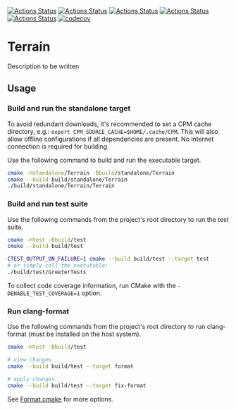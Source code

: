 [![Actions Status](https://github.com/Denmey/Terrain/workflows/MacOS/badge.svg)](https://github.com/Denmey/Terrain/actions)
[![Actions Status](https://github.com/Denmey/Terrain/workflows/Windows/badge.svg)](https://github.com/Denmey/Terrain/actions)
[![Actions Status](https://github.com/Denmey/Terrain/workflows/Ubuntu/badge.svg)](https://github.com/Denmey/Terrain/actions)
[![Actions Status](https://github.com/Denmey/Terrain/workflows/Style/badge.svg)](https://github.com/Denmey/Terrain/actions)
[![Actions Status](https://github.com/Denmey/Terrain/workflows/Install/badge.svg)](https://github.com/Denmey/Terrain/actions)
[![codecov](https://codecov.io/gh/Denmey/Terrain/branch/master/graph/badge.svg)](https://codecov.io/gh/Denmey/Terrain)

# Terrain

Description to be written

## Usage

### Build and run the standalone target

To avoid redundant downloads, it's recommended to set a CPM cache directory, e.g.: `export CPM_SOURCE_CACHE=$HOME/.cache/CPM`.
This will also allow offline configurations if all dependencies are present.
No internet connection is required for building.

Use the following command to build and run the executable target.

```bash
cmake -Hstandalone/Terrain -Bbuild/standalone/Terrain
cmake --build build/standalone/Terrain
./build/standalone/Terrain/Terrain
```

### Build and run test suite

Use the following commands from the project's root directory to run the test suite.

```bash
cmake -Htest -Bbuild/test
cmake --build build/test

CTEST_OUTPUT_ON_FAILURE=1 cmake --build build/test --target test
# or simply call the executable: 
./build/test/GreeterTests
```

To collect code coverage information, run CMake with the `-DENABLE_TEST_COVERAGE=1` option.

### Run clang-format

Use the following commands from the project's root directory to run clang-format (must be installed on the host system).

```bash
cmake -Htest -Bbuild/test

# view changes
cmake --build build/test --target format

# apply changes
cmake --build build/test --target fix-format
```

See [Format.cmake](https://github.com/TheLartians/Format.cmake) for more options.
